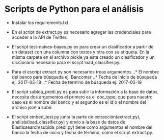 # Scripts de Python para el análisis

* Instalar los requirements.txt

* En el script de extract.py es necesario agregar las credenciales para acceder a la API de Twitter. 

* El script test-naives-bayes.py es para crear un clasificador a partir de un dataset con una columna con textos y otra con su etiqueta. En la misma carpeta en el archivo pickle ya esta creado un clasificador y un diccionario necesario para el script load_classifier.py.

* Para el escript extract.py son necesarios treas argumentos
..* El nombre del banco para búsqueda ej: Bancomer
..* Fecha de inicio de búsqueda ej: 2017-03-18
..* Fecha de termino de búsqueda ej: 2017-03-19

* El script subida_predi.py es para subir la información a la base de datos, necesita dos argumentos el primero es el doc_type, que para nuestro caso es el nombre del banco y el segundo es el id o el nombre del archivo json a subir.

* El script embed_test.py junta la parte de extracción(extract.py), análisis(load_classifier.py) y envio a la base de datos de Elasticsearch(subida_predi.py) tiene como argumentos el nombre del banco la fecha de inicio y fecha de término, como el script extract.py.


